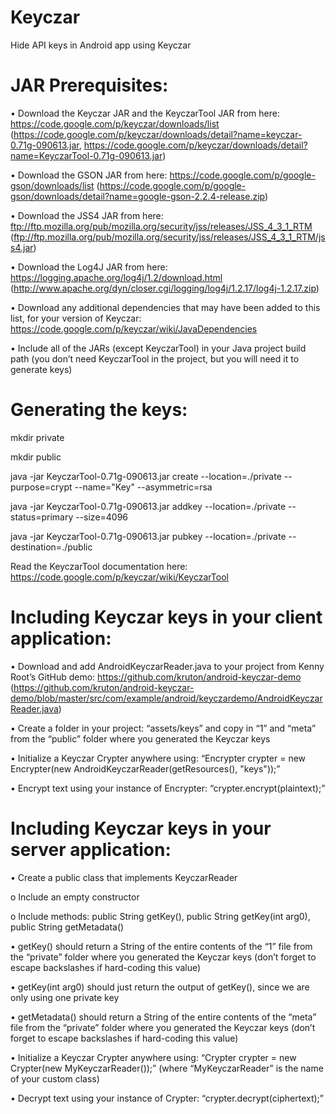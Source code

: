 Keyczar
=======

Hide API keys in Android app using Keyczar

JAR Prerequisites:
==================
•	Download the Keyczar JAR and the KeyczarTool JAR from here: https://code.google.com/p/keyczar/downloads/list (https://code.google.com/p/keyczar/downloads/detail?name=keyczar-0.71g-090613.jar, https://code.google.com/p/keyczar/downloads/detail?name=KeyczarTool-0.71g-090613.jar)

•	Download the GSON JAR from here: https://code.google.com/p/google-gson/downloads/list (https://code.google.com/p/google-gson/downloads/detail?name=google-gson-2.2.4-release.zip)

•	Download the JSS4 JAR from here: ftp://ftp.mozilla.org/pub/mozilla.org/security/jss/releases/JSS_4_3_1_RTM (ftp://ftp.mozilla.org/pub/mozilla.org/security/jss/releases/JSS_4_3_1_RTM/jss4.jar)

•	Download the Log4J JAR from here: https://logging.apache.org/log4j/1.2/download.html (http://www.apache.org/dyn/closer.cgi/logging/log4j/1.2.17/log4j-1.2.17.zip)

•	Download any additional dependencies that may have been added to this list, for your version of Keyczar: https://code.google.com/p/keyczar/wiki/JavaDependencies

•	Include all of the JARs (except KeyczarTool) in your Java project build path (you don’t need KeyczarTool in the project, but you will need it to generate keys) 

Generating the keys:
=====================
  mkdir private
  
  mkdir public
  
  java -jar KeyczarTool-0.71g-090613.jar create --location=./private --purpose=crypt --name="Key" --asymmetric=rsa
  
  java -jar KeyczarTool-0.71g-090613.jar addkey --location=./private --status=primary --size=4096
  
  java -jar KeyczarTool-0.71g-090613.jar pubkey --location=./private --destination=./public
  

  Read the KeyczarTool documentation here: https://code.google.com/p/keyczar/wiki/KeyczarTool

Including Keyczar keys in your client application:
=================================================
•	Download and add AndroidKeyczarReader.java to your project from Kenny Root’s GitHub demo: https://github.com/kruton/android-keyczar-demo (https://github.com/kruton/android-keyczar-demo/blob/master/src/com/example/android/keyczardemo/AndroidKeyczarReader.java)

•	Create a folder in your project: “assets/keys” and copy in “1” and “meta” from the “public” folder where you generated the Keyczar keys

•	Initialize a Keyczar Crypter anywhere using: “Encrypter crypter = new Encrypter(new AndroidKeyczarReader(getResources(), "keys"));”

•	Encrypt text using your instance of Encrypter: “crypter.encrypt(plaintext);”

Including Keyczar keys in your server application:
=================================================
•	Create a public class that implements KeyczarReader

  o	Include an empty constructor
  
  o	 Include methods: public String getKey(), public String getKey(int arg0), public String getMetadata()

•	getKey() should return a String of the entire contents of the “1” file from the “private” folder where you generated the Keyczar keys (don’t forget to escape backslashes if hard-coding this value)

•	getKey(int arg0) should just return the output of getKey(), since we are only using one private key

•	getMetadata() should return a String of the entire contents of the “meta” file from the “private” folder where you generated the Keyczar keys (don’t forget to escape backslashes if hard-coding this value)

•	Initialize a Keyczar Crypter anywhere using: “Crypter crypter = new Crypter(new MyKeyczarReader());” (where “MyKeyczarReader” is the name of your custom class)

•	Decrypt text using your instance of Crypter: “crypter.decrypt(ciphertext);”


